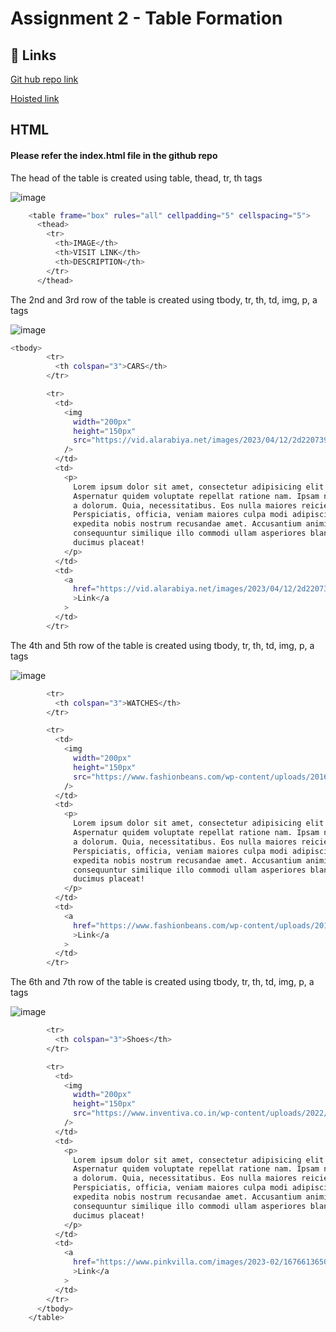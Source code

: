 
# Assignment 2 - Table Formation


## 🔗 Links
[Git hub repo link](https://github.com/manasa8910/table-formation)

[Hoisted link](https://manasa8910.github.io/table-formation/)


## HTML

#### Please refer the index.html file in the github repo

The head of the table is created using table, thead, tr, th tags

![image](https://github.com/manasa8910/table-formation/assets/67619299/b91fc0c7-2162-4356-8b2e-c1c8aa671c3f)

```bash
    <table frame="box" rules="all" cellpadding="5" cellspacing="5">
      <thead>
        <tr>
          <th>IMAGE</th>
          <th>VISIT LINK</th>
          <th>DESCRIPTION</th>
        </tr>
      </thead>
```

The 2nd and 3rd row of the table is created using tbody, tr, th, td, img, p, a tags

![image](https://github.com/manasa8910/table-formation/assets/67619299/22bc452c-149d-4886-b1d0-1c01250685b8)

```bash
<tbody>
        <tr>
          <th colspan="3">CARS</th>
        </tr>

        <tr>
          <td>
            <img
              width="200px"
              height="150px"
              src="https://vid.alarabiya.net/images/2023/04/12/2d220739-e6e3-4f4a-86f0-672691659959/2d220739-e6e3-4f4a-86f0-672691659959.jpg?crop=1:1&width=1000"
            />
          </td>
          <td>
            <p>
              Lorem ipsum dolor sit amet, consectetur adipisicing elit.
              Aspernatur quidem voluptate repellat ratione nam. Ipsam nisi fugit
              a dolorum. Quia, necessitatibus. Eos nulla maiores reiciendis.
              Perspiciatis, officia, veniam maiores culpa modi adipisci nisi
              expedita nobis nostrum recusandae amet. Accusantium animi nostrum
              consequuntur similique illo commodi ullam asperiores blanditiis
              ducimus placeat!
            </p>
          </td>
          <td>
            <a
              href="https://vid.alarabiya.net/images/2023/04/12/2d220739-e6e3-4f4a-86f0-672691659959/2d220739-e6e3-4f4a-86f0-672691659959.jpg?crop=1:1&width=1000"
              >Link</a
            >
          </td>
        </tr>
```

The 4th and 5th row of the table is created using tbody, tr, th, td, img, p, a tags

![image](https://github.com/manasa8910/table-formation/assets/67619299/7e0835d2-f90e-48be-9efe-8ddbab95130f)

```bash
        <tr>
          <th colspan="3">WATCHES</th>
        </tr>

        <tr>
          <td>
            <img
              width="200px"
              height="150px"
              src="https://www.fashionbeans.com/wp-content/uploads/2016/11/expensivewatchestop1.jpg"
            />
          </td>
          <td>
            <p>
              Lorem ipsum dolor sit amet, consectetur adipisicing elit.
              Aspernatur quidem voluptate repellat ratione nam. Ipsam nisi fugit
              a dolorum. Quia, necessitatibus. Eos nulla maiores reiciendis.
              Perspiciatis, officia, veniam maiores culpa modi adipisci nisi
              expedita nobis nostrum recusandae amet. Accusantium animi nostrum
              consequuntur similique illo commodi ullam asperiores blanditiis
              ducimus placeat!
            </p>
          </td>
          <td>
            <a
              href="https://www.fashionbeans.com/wp-content/uploads/2016/11/expensivewatchestop1.jpg"
              >Link</a
            >
          </td>
        </tr>
```

The 6th and 7th row of the table is created using tbody, tr, th, td, img, p, a tags

![image](https://github.com/manasa8910/table-formation/assets/67619299/0c1e445f-c5df-4057-a3e3-fe425de097d3)

```bash
        <tr>
          <th colspan="3">Shoes</th>
        </tr>

        <tr>
          <td>
            <img
              width="200px"
              height="150px"
              src="https://www.inventiva.co.in/wp-content/uploads/2022/03/Top-35-Most-Expensive-Shoes-For-Men-Best-Luxury-Brands.jpg"
            />
          </td>
          <td>
            <p>
              Lorem ipsum dolor sit amet, consectetur adipisicing elit.
              Aspernatur quidem voluptate repellat ratione nam. Ipsam nisi fugit
              a dolorum. Quia, necessitatibus. Eos nulla maiores reiciendis.
              Perspiciatis, officia, veniam maiores culpa modi adipisci nisi
              expedita nobis nostrum recusandae amet. Accusantium animi nostrum
              consequuntur similique illo commodi ullam asperiores blanditiis
              ducimus placeat!
            </p>
          </td>
          <td>
            <a
              href="https://www.pinkvilla.com/images/2023-02/1676613650_screenshot_20230217-112813_instagram.jpg"
              >Link</a
            >
          </td>
        </tr>
      </tbody>
    </table>
```
